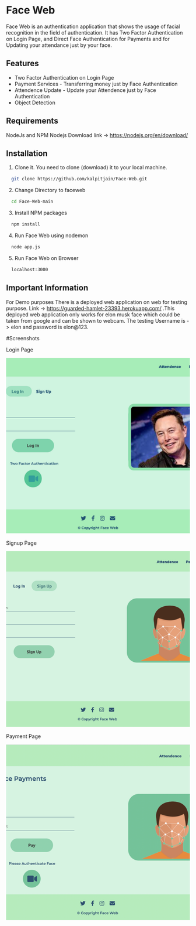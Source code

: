 
# Face Web

Face Web is an authentication application that shows the usage of facial recognition in the field of authentication.
It has Two Factor Authentication on Login Page, and Direct Face Authentication for Payments and for Updating your attendance just by your face.

## Features

- Two Factor Authentication on Login Page
- Payment Services - Transferring money just by Face Authentication
- Attendence Update - Update your Attendence just by Face Authentication
- Object Detection

## Requirements
NodeJs and  NPM
Nodejs Download link -> https://nodejs.org/en/download/



## Installation

1. Clone it.
You need to clone (download) it to your local machine.

```bash
  git clone https://github.com/kalpitjain/Face-Web.git
```
    
2. Change Directory to faceweb

```bash
  cd Face-Web-main
```
3. Install NPM packages

```bash
  npm install
```
4. Run Face Web using nodemon

```bash
  node app.js
```
5. Run Face Web on Browser

```bash
  localhost:3000
```

## Important Information

For Demo purposes There is a deployed web application on web for testing purpose. Link -> https://guarded-hamlet-23393.herokuapp.com/
.This deployed web application only works for elon musk face which could be taken from google and can be shown to webcam.
The testing Username is -> elon and password is elon@123.

#Screenshots

Login Page 
<div style="display=flex;">
<img src="./public/web_images/Readme Images/Login.png" height="480" width="700" style="object-fit : cover;">
</div>

Signup Page 
<div style="display=flex;">
<img src="./public/web_images/Readme Images/SignUp.png" height="480" width="700" style="object-fit : cover;">
</div>

Payment Page 
<div style="display=flex;">
<img src="./public/web_images/Readme Images/Payment.png" height="480" width="700" style="object-fit : cover;">
</div>
